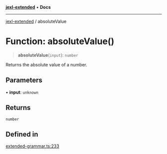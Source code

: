 [**jexl-extended**](../README.md) • **Docs**

***

[jexl-extended](../globals.md) / absoluteValue

# Function: absoluteValue()

> **absoluteValue**(`input`): `number`

Returns the absolute value of a number.

## Parameters

• **input**: `unknown`

## Returns

`number`

## Defined in

[extended-grammar.ts:233](https://github.com/nikoraes/jexl-extended/blob/6615aed6c8a07c2ecf0502c413d5c565a91b5f13/src/extended-grammar.ts#L233)
